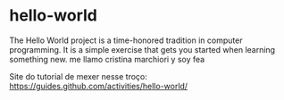 # hello-world
The Hello World project is a time-honored tradition in computer programming. It is a simple exercise that gets you started when learning something new. 
me llamo cristina marchiori y soy fea

Site do tutorial de mexer nesse troço: https://guides.github.com/activities/hello-world/
